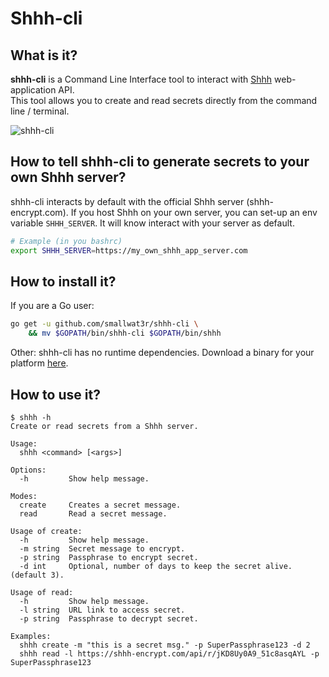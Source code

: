 # Shhh-cli  

## What is it?  

**shhh-cli** is a Command Line Interface tool to interact with 
[Shhh](https://github.com/smallwat3r) web-application API.  
This tool allows you to create and read secrets directly from the 
command line / terminal.  

![shhh-cli](https://i.imgur.com/D2BF2MQ.gif)  

## How to tell shhh-cli to generate secrets to your own Shhh server?  

shhh-cli interacts by default with the official Shhh server 
(shhh-encrypt.com). If you host Shhh on your own server, you can 
set-up an env variable `SHHH_SERVER`. It will know interact with 
your server as default.  

```sh
# Example (in you bashrc)
export SHHH_SERVER=https://my_own_shhh_app_server.com
```

## How to install it?  

If you are a Go user:
```sh
go get -u github.com/smallwat3r/shhh-cli \
    && mv $GOPATH/bin/shhh-cli $GOPATH/bin/shhh
```

Other: shhh-cli has no runtime dependencies. Download a binary for 
your platform [here](https://github.com/smallwat3r/shhh-cli/releases).

## How to use it?  

```console
$ shhh -h
Create or read secrets from a Shhh server.

Usage:
  shhh <command> [<args>]

Options:
  -h         Show help message.

Modes:
  create     Creates a secret message.
  read       Read a secret message.

Usage of create:
  -h         Show help message.
  -m string  Secret message to encrypt.
  -p string  Passphrase to encrypt secret.
  -d int     Optional, number of days to keep the secret alive. (default 3).

Usage of read:
  -h         Show help message.
  -l string  URL link to access secret.
  -p string  Passphrase to decrypt secret.

Examples:
  shhh create -m "this is a secret msg." -p SuperPassphrase123 -d 2
  shhh read -l https://shhh-encrypt.com/api/r/jKD8Uy0A9_51c8asqAYL -p SuperPassphrase123
```
